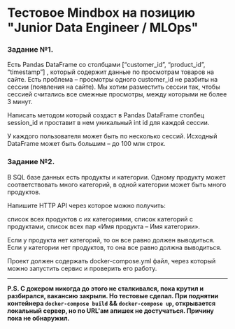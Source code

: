 # Тестовое Mindbox на позицию "Junior Data Engineer / MLOps"

### Задание №1.

Есть Pandas DataFrame со столбцами [“customer_id”, “product_id”, “timestamp”] , который содержит данные по просмотрам товаров на сайте. Есть проблема – просмотры одного customer_id не разбиты на сессии (появления на сайте). Мы хотим разместить сессии так, чтобы сессией считались все смежные просмотры, между которыми не более 3 минут.

Написать методом который создаст в Pandas DataFrame столбец session_id и проставит в нем уникальный int id для каждой сессии.

У каждого пользователя может быть по несколько сессий. Исходный DataFrame может быть большим – до 100 млн строк.


### Задание №2.

В SQL базе данных есть продукты и категории. Одному продукту может соответствовать много категорий, в одной категории может быть много продуктов.

Напишите HTTP API через которое можно получить:

список всех продуктов с их категориями,
список категорий с продуктами,
список всех пар «Имя продукта – Имя категории».

Если у продукта нет категорий, то он все равно должен выводиться. Если у категории нет продуктов, то она все равно должна выводиться.

Проект должен содержать docker-compose.yml файл, через который можно запустить сервис и проверить его работу.

---

**P.S. С докером никогда до этого не сталкивался, пока крутил и разбирался, вакансию закрыли. Но тестовые сделал. При поднятии контейнера `docker-compose build` && `docker-compose up`, открывается локальный сервер, но по URL'ам апишек не достучаться. Причину пока не обнаружил.**
